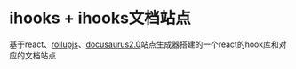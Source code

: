 # ihooks + ihooks文档站点

基于react、[rollupjs](http://rollupjs.org/guide/en/)、[docusaurus2.0](https://v2.docusaurus.io/)站点生成器搭建的一个react的hook库和对应的文档站点
